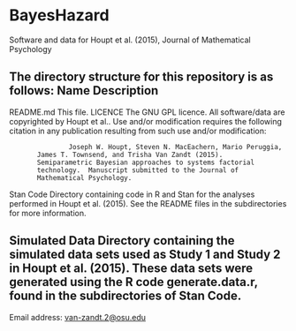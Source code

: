 # BayesHazard

Software and data for Houpt et al. (2015), Journal of Mathematical Psychology

The directory structure for this repository is as follows:
Name               Description
---------------------------------------------------------------------
README.md          This file.
LICENCE            The GNU GPL licence.  All software/data are copyrighted
                   by Houpt et al..  Use and/or modification requires the
		   following citation in any publication resulting from such
		   use and/or modification:

                   Joseph W. Houpt, Steven N. MacEachern, Mario Peruggia,
		   James T. Townsend, and Trisha Van Zandt (2015).
		   Semiparametric Bayesian approaches to systems factorial
		   technology.  Manuscript submitted to the Journal of
		   Mathematical Psychology.

Stan Code          Directory containing code in R and Stan for the analyses
                   performed in Houpt et al. (2015).  See the README files
		   in the subdirectories for more information.

Simulated Data     Directory containing the simulated data sets used as
                   Study 1 and Study 2 in Houpt et al. (2015).  These data
		   sets were generated using the R code generate.data.r,
		   found in the subdirectories of Stan Code.
---------------------------------------------------------------------

Email address: van-zandt.2@osu.edu
